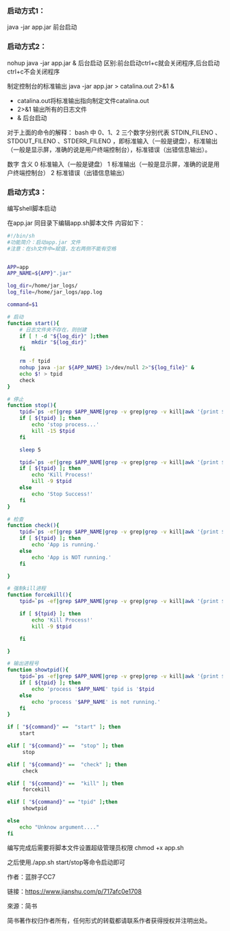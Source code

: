 ### 启动方式1：

java -jar app.jar 前台启动

### 启动方式2：

nohup java -jar app.jar & 后台启动
 区别:前台启动ctrl+c就会关闭程序,后台启动ctrl+c不会关闭程序

制定控制台的标准输出
 java -jar app.jar > catalina.out  2>&1 &

- catalina.out将标准输出指向制定文件catalina.out
- 2>&1 输出所有的日志文件
- & 后台启动

对于上面的命令的解释：
 bash 中 0、1、2 三个数字分别代表 STDIN_FILENO 、 STDOUT_FILENO 、STDERR_FILENO ，即标准输入（一般是键盘），标准输出（一般是显示屏，准确的说是用户终端控制台），标准错误（出错信息输出）。

数字  含义
 0   标准输入（一般是键盘）
 1   标准输出（一般是显示屏，准确的说是用户终端控制台）
 2   标准错误（出错信息输出）

### 启动方式3：

编写shell脚本启动

在app.jar 同目录下编辑app.sh脚本文件
 内容如下：

```sh
#!/bin/sh
#功能简介：启动app.jar 文件
#注意：在sh文件中=赋值，左右两侧不能有空格


APP=app
APP_NAME=${APP}".jar"

log_dir=/home/jar_logs/
log_file=/home/jar_logs/app.log

command=$1

# 启动
function start(){
    # 日志文件夹不存在，则创建
    if [ ! -d "${log_dir}" ];then
        mkdir "${log_dir}"
    fi

    rm -f tpid
    nohup java -jar ${APP_NAME} 1>/dev/null 2>"${log_file}" &
    echo $! > tpid
    check
}

# 停止
function stop(){
    tpid=`ps -ef|grep $APP_NAME|grep -v grep|grep -v kill|awk '{print $2}'`
    if [ ${tpid} ]; then
        echo 'stop process...'
        kill -15 $tpid
    fi

    sleep 5

    tpid=`ps -ef|grep $APP_NAME|grep -v grep|grep -v kill|awk '{print $2}'`
    if [ ${tpid} ]; then
        echo 'Kill Process!'
        kill -9 $tpid
    else
        echo 'Stop Success!'
    fi
}

# 检查
function check(){
    tpid=`ps -ef|grep $APP_NAME|grep -v grep|grep -v kill|awk '{print $2}'`
    if [ ${tpid} ]; then
        echo 'App is running.'
    else
        echo 'App is NOT running.'
    fi

}

# 强制kill进程
function forcekill(){
    tpid=`ps -ef|grep $APP_NAME|grep -v grep|grep -v kill|awk '{print $2}'`

    if [ ${tpid} ]; then
        echo 'Kill Process!'
        kill -9 $tpid

    fi

}

# 输出进程号
function showtpid(){
    tpid=`ps -ef|grep $APP_NAME|grep -v grep|grep -v kill|awk '{print $2}'`
    if [ ${tpid} ]; then
        echo 'process '$APP_NAME' tpid is '$tpid
    else
        echo 'process '$APP_NAME' is not running.'
    fi
}

if [ "${command}" ==  "start" ]; then
    start

elif [ "${command}" ==  "stop" ]; then
     stop

elif [ "${command}" ==  "check" ]; then
     check

elif [ "${command}" ==  "kill" ]; then
     forcekill

elif [ "${command}" == "tpid" ];then
     showtpid

else
    echo "Unknow argument...."
fi
```

编写完成后需要将脚本文件设置超级管理员权限
 chmod +x app.sh

之后使用./app.sh start/stop等命令启动即可

作者：蓝胖子CC7

链接：https://www.jianshu.com/p/717afc0e1708

來源：简书

简书著作权归作者所有，任何形式的转载都请联系作者获得授权并注明出处。